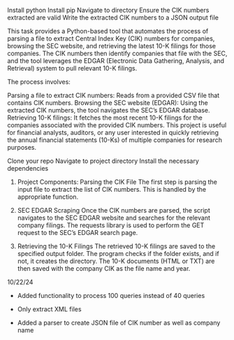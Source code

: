 Install python
Install pip
Navigate to directory
Ensure the CIK numbers extracted are valid
Write the extracted CIK numbers to a JSON output file

This task provides a Python-based tool that automates the process of parsing a file to extract Central Index Key (CIK) numbers for companies, browsing the SEC website, and retrieving the latest 10-K filings for those companies. The CIK numbers then identify companies that file with the SEC, and the tool leverages the EDGAR (Electronic Data Gathering, Analysis, and Retrieval) system to pull relevant 10-K filings.

The process involves:

Parsing a file to extract CIK numbers: Reads from a provided CSV file that contains CIK numbers.
Browsing the SEC website (EDGAR): Using the extracted CIK numbers, the tool navigates the SEC’s EDGAR database.
Retrieving 10-K filings: It fetches the most recent 10-K filings for the companies associated with the provided CIK numbers.
This project is useful for financial analysts, auditors, or any user interested in quickly retrieving the annual financial statements (10-Ks) of multiple companies for research purposes.


Clone your repo
Navigate to project directory
Install the necessary dependencies

1. Project Components:
Parsing the CIK File
The first step is parsing the input file to extract the list of CIK numbers. This is handled by the appropriate function.

2. SEC EDGAR Scraping
Once the CIK numbers are parsed, the script navigates to the SEC EDGAR website and searches for the relevant company filings. The requests library is used to perform the GET request to the SEC’s EDGAR search page.

3. Retrieving the 10-K Filings
The retrieved 10-K filings are saved to the specified output folder. The program checks if the folder exists, and if not, it creates the directory. The 10-K documents (HTML or TXT) are then saved with the company CIK as the file name and year. 


10/22/24
- Added functionality to process 100 queries instead of 40 queries
- Only extract XML files

- Added a parser to create JSON file of CIK number as well as company name